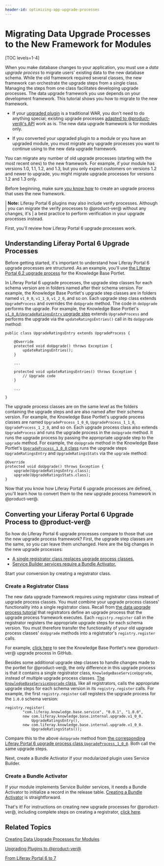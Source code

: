 ```yaml
---
header-id: optimizing-app-upgrade-processes
---
```


# Migrating Data Upgrade Processes to the New Framework for Modules

[TOC levels=1-4]

When you make database changes to your application, you must use a *data
upgrade process* to migrate users' existing data to the new database schema.
While the old framework required several classes, the new framework can
orchestrate the upgrade steps from a single class. Managing the steps from one
class facilitates developing upgrade processes. The data upgrade framework you
use depends on your development framework. This tutorial shows you how to
migrate to the new framework. 

-   If your
    [upgraded plugin](/docs/7-1/tutorials/-/knowledge_base/t/upgrading-plugins-to-liferay-7)
    is a traditional WAR, you don't need to do anything special; existing
    upgrade processes
    [adapted to @product-ver@'s API](/docs/7-1/tutorials/-/knowledge_base/t/adapting-to-liferay-7s-api-with-the-code-upgrade-tool)
    work as is. The new data upgrade framework is for modules only. 

-   If you converted your upgraded plugin to a module or you have an upgraded
    module, you must migrate any upgrade processes you want to continue using to
    the new data upgrade framework. 

You can migrate any number of old upgrade processes (starting with the most
recent ones) to the new framework. For example, if your module has versions 1.0,
1.1, 1.2, and 1.3, but you only expect customers on versions 1.2 and newer to
upgrade, you might migrate upgrade processes for versions 1.2 and 1.3 only. 

Before beginning, make sure 
[you know how](/docs/7-1/tutorials/-/knowledge_base/t/creating-an-upgrade-process-for-your-app) 
to create an upgrade process that uses the new framework. 

| **Note:** Liferay Portal 6 plugins may also include verify processes. Although
| you can migrate the verify processes to @product-ver@ without any changes, it's
| a best practice to perform verification in your upgrade processes instead.

First, you'll review how Liferay Portal 6 upgrade processes work. 

## Understanding Liferay Portal 6 Upgrade Processes

Before getting started, it's important to understand how Liferay Portal 6 
upgrade processes are structured. As an example, you'll use 
[the Liferay Portal 6.2 upgrade process](https://github.com/liferay/liferay-plugins/tree/6.2.x/portlets/knowledge-base-portlet/docroot/WEB-INF/src/com/liferay/knowledgebase/hook/upgrade) 
for the Knowledge Base Portlet. 

In Liferay Portal 6 upgrade processes, the upgrade step classes for each schema 
version are in folders named after their schema version. For 
example, the Knowledge Base Portlet's upgrade step classes are in folders named 
`v1_0_0`, `v1_1_0`, `v1_2_0`, and so on. Each upgrade step class extends 
`UpgradeProcess` and overrides the `doUpgrade` method. The code in `doUpgrade` 
performs the upgrade. For example, the Knowledge Base Portlet's 
[`v1_0_0/UpgradeRatingsEntry` upgrade step](https://github.com/liferay/liferay-plugins/blob/6.2.x/portlets/knowledge-base-portlet/docroot/WEB-INF/src/com/liferay/knowledgebase/hook/upgrade/v1_0_0/UpgradeRatingsEntry.java) 
extends `UpgradeProcess` and performs the upgrade via the 
`updateRatingsEntries()` call in its `doUpgrade` method: 

    public class UpgradeRatingsEntry extends UpgradeProcess {

        @Override
        protected void doUpgrade() throws Exception {
            updateRatingsEntries();
        }

        ...

        protected void updateRatingsEntries() throws Exception {
            // Upgrade code
        }

        ...

    }

The upgrade process classes are on the same level as the folders containing the
upgrade steps and are also named after their schema version. For
example, the Knowledge Base Portlet's upgrade process classes are 
named `UpgradeProcess_1_0_0`, `UpgradeProcess_1_1_0`, `UpgradeProcess_1_2_0`, 
and so on. Each upgrade process class also extends `UpgradeProcess` and runs the 
upgrade process in the `doUpgrade` method. It runs the upgrade process by 
passing the appropriate upgrade step to the `upgrade` method. For example, the 
`doUpgrade` method in the Knowledge Base Portlet's 
[`UpgradeProcess_1_0_0` class](https://github.com/liferay/liferay-plugins/blob/6.2.x/portlets/knowledge-base-portlet/docroot/WEB-INF/src/com/liferay/knowledgebase/hook/upgrade/UpgradeProcess_1_0_0.java) 
runs the upgrade steps `UpgradeRatingsEntry` and `UpgradeRatingsStats` via the 
`upgrade` method: 

    @Override
    protected void doUpgrade() throws Exception {
        upgrade(UpgradeRatingsEntry.class);
        upgrade(UpgradeRatingsStats.class);
    }

Now that you know how Liferay Portal 6 upgrade processes are defined, you'll 
learn how to convert them to the new upgrade process framework in @product-ver@. 

## Converting your Liferay Portal 6 Upgrade Process to @product-ver@

So how do Liferay Portal 6 upgrade processes compare to those that use the new
upgrade process framework? First, the upgrade step classes are the same, so you
can leave them unchanged. Here are the big changes in the new upgrade
processes:

- [A single registrator class replaces upgrade process classes.](#create-a-registrator-class)
- [Service Builder services require a Bundle Activator.](#create-a-bundle-activator)

Start your conversion by creating a registrator class. 

### Create a Registrator Class

The new data upgrade framework requires using registrator class instead of
upgrade process classes. You must combine your upgrade process classes'
functionality into a single registrator class. Recall from 
[the data upgrade process tutorial](/docs/7-1/tutorials/-/knowledge_base/t/creating-an-upgrade-process-for-your-app#writing-the-upgrade-step-registrator) 
that registrators define an upgrade process that the upgrade process framework 
executes. Each `registry.register` call in the registrator registers the 
appropriate upgrade steps for each schema version. You must therefore transfer 
the functionality of your old upgrade process classes' `doUpgrade` methods into 
a registrator's `registry.register` calls. 

For example, 
[click here](https://github.com/liferay/liferay-portal/tree/7.1.x/modules/apps/knowledge-base/knowledge-base-service/src/main/java/com/liferay/knowledge/base/internal/upgrade) 
to see the Knowledge Base Portlet's new @product-ver@ upgrade process in GitHub. 

Besides some additional upgrade step classes to handle changes made to the 
portlet for @product-ver@, the only difference in this upgrade process is that 
it contains a single registrator class, `KnowledgeBaseServiceUpgrade`, instead 
of multiple upgrade process classes. 
[The `KnowledgeBaseServiceUpgrade` class](https://github.com/liferay/liferay-portal/blob/7.1.x/modules/apps/knowledge-base/knowledge-base-service/src/main/java/com/liferay/knowledge/base/internal/upgrade/KnowledgeBaseServiceUpgrade.java), 
like all registrators, calls the appropriate upgrade steps for each schema 
version in its `registry.register` calls. For example, the first 
`registry.register` call registers the upgrade process for the `1.0.0` schema 
version: 

    registry.register(
            "com.liferay.knowledge.base.service", "0.0.1", "1.0.0",
            new com.liferay.knowledge.base.internal.upgrade.v1_0_0.
                UpgradeRatingsEntry(),
            new com.liferay.knowledge.base.internal.upgrade.v1_0_0.
                UpgradeRatingsStats());

Compare this to the above `doUpgrade` method from 
[the corresponding Liferay Portal 6 upgrade process class `UpgradeProcess_1_0_0`](https://github.com/liferay/liferay-plugins/blob/6.2.x/portlets/knowledge-base-portlet/docroot/WEB-INF/src/com/liferay/knowledgebase/hook/upgrade/UpgradeProcess_1_0_0.java). 
Both call the same upgrade steps. 

Next, create a Bundle Activator if your modularized plugin uses Service Builder. 

### Create a Bundle Activator

If your module implements Service Builder services, it needs a Bundle Activator
to initialize a record in the release table.
[Creating a Bundle Activator](/docs/7-1/tutorials/-/knowledge_base/t/upgrade-processes-for-former-service-builder-plugins)
is straightforward. 

That's it! For instructions on creating new upgrade processes for @product-ver@, 
including complete steps on creating a registrator, 
[click here](/docs/7-1/tutorials/-/knowledge_base/t/creating-an-upgrade-process-for-your-app). 

## Related Topics

[Creating Data Upgrade Processes for Modules](/docs/7-1/tutorials/-/knowledge_base/t/creating-an-upgrade-process-for-your-app)

[Upgrading Plugins to @product-ver@](/docs/7-1/tutorials/-/knowledge_base/t/upgrading-plugins-to-liferay-7)

[From Liferay Portal 6 to 7](/docs/7-1/tutorials/-/knowledge_base/t/from-liferay-6-to-liferay-7)
